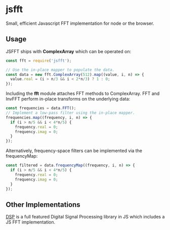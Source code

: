 # jsfft

Small, efficient Javascript FFT implementation for node or the browser.

## Usage

JSFFT ships with **ComplexArray** which can be operated on:

```javascript
const fft = require('jsfft');

// Use the in-place mapper to populate the data.
const data = new fft.ComplexArray(512).map((value, i, n) => {
  value.real = (i > n/3 && i < 2*n/3) ? 1 : 0;
});
```

Including the **fft** module attaches FFT methods to ComplexArray.  FFT and
InvFFT perform in-place transforms on the underlying data:

```javascript
const frequencies = data.FFT();
// Implement a low-pass filter using the in-place mapper.
frequencies.map((frequency, i, n) => {
  if (i > n/5 && i < 4*n/5) {
    frequency.real = 0;
    frequency.imag = 0;
  }
});
```

Alternatively, frequency-space filters can be implemented via the frequencyMap:

```javascript
const filtered = data.frequencyMap((frequency, i, n) => {
  if (i > n/5 && i < 4*n/5) {
    frequency.real = 0;
    frequency.imag = 0;
  }
});
```

## Other Implementations

[DSP](https://github.com/corbanbrook/dsp.js) is a full featured Digital Signal
Processing library in JS which includes a JS FFT implementation.
